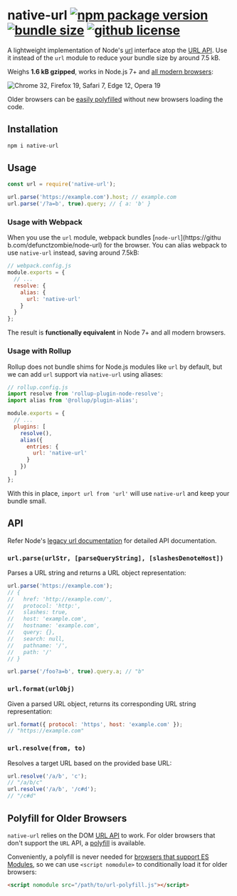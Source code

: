 # native-url [![npm package version](https://badgen.net/npm/v/native-url)](https://npm.im/native-url) [![bundle size](https://badgen.net/bundlephobia/minzip/native-url)](https://bundlephobia.com/result?p=native-url) [![github license](https://badgen.net/github/license/GoogleChromeLabs/native-url)](https://github.com/GoogleChromeLabs/native-url/blob/master/LICENSE)

A lightweight implementation of Node's [url](http://nodejs.org/api/url.html) interface atop the [URL API](https://developer.mozilla.org/en-US/docs/Web/API/URL). Use it instead of the `url` module to reduce your bundle size by around 7.5 kB.

Weighs **1.6 kB gzipped**, works in Node.js 7+ and [all modern browsers](https://caniuse.com/#feat=mdn-api_url):

![Chrome 32, Firefox 19, Safari 7, Edge 12, Opera 19](https://badges.herokuapp.com/browsers?googlechrome=32&firefox=19&safari=7&microsoftedge=12&opera=19)

Older browsers can be [easily polyfilled](#polyfill-for-older-browsers) without new browsers loading the code.

## Installation

```sh
npm i native-url
```

## Usage

```js
const url = require('native-url');

url.parse('https://example.com').host; // example.com
url.parse('/?a=b', true).query; // { a: 'b' }
```

### Usage with Webpack

When you use the `url` module, webpack bundles [`node-url`](https://githu b.com/defunctzombie/node-url) for the browser. You can alias webpack to use `native-url` instead, saving around 7.5kB:

```js
// webpack.config.js
module.exports = {
  // ...
  resolve: {
    alias: {
      url: 'native-url'
    }
  }
};
```

The result is **functionally equivalent** in Node 7+ and all modern browsers.

### Usage with Rollup

Rollup does not bundle shims for Node.js modules like `url` by default, but we can add `url` support via `native-url` using aliases:

```js
// rollup.config.js
import resolve from 'rollup-plugin-node-resolve';
import alias from '@rollup/plugin-alias';

module.exports = {
  // ...
  plugins: [
    resolve(),
    alias({
      entries: {
        url: 'native-url'
      }
    })
  ]
};
```

With this in place, `import url from 'url'` will use `native-url` and keep your bundle small.

## API

Refer Node's [legacy url documentation](https://nodejs.org/api/url.html#url_legacy_url_api) for detailed API documentation.

### `url.parse(urlStr, [parseQueryString], [slashesDenoteHost])`

Parses a URL string and returns a URL object representation:

```js
url.parse('https://example.com');
// {
//   href: 'http://example.com/',
//   protocol: 'http:',
//   slashes: true,
//   host: 'example.com',
//   hostname: 'example.com',
//   query: {},
//   search: null,
//   pathname: '/',
//   path: '/'
// }

url.parse('/foo?a=b', true).query.a; // "b"
```

### `url.format(urlObj)`

Given a parsed URL object, returns its corresponding URL string representation:

```js
url.format({ protocol: 'https', host: 'example.com' });
// "https://example.com"
```

### `url.resolve(from, to)`

Resolves a target URL based on the provided base URL:

```js
url.resolve('/a/b', 'c');
// "/a/b/c"
url.resolve('/a/b', '/c#d');
// "/c#d"
```

## Polyfill for Older Browsers

`native-url` relies on the DOM [URL API](https://developer.mozilla.org/en-US/docs/Web/API/URL) to work. For older browsers that don't support the `URL` API, a [polyfill](https://www.npmjs.com/package/url-polyfill) is available.

Conveniently, a polyfill is never needed for [browsers that support ES Modules](https://caniuse.com/#feat=es6-module), so we can use `<script nomodule>` to conditionally load it for older browsers:

```html
<script nomodule src="/path/to/url-polyfill.js"></script>
```

